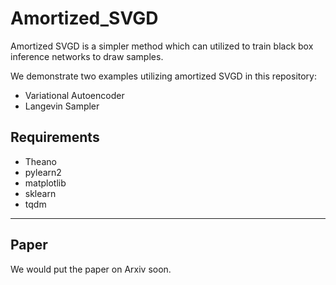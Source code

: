# Amortized_SVGD
Amortized SVGD is a simpler method which can utilized to train black box inference networks to draw samples.

We demonstrate two examples utilizing amortized SVGD in this repository:
- Variational Autoencoder
- Langevin Sampler 


## Requirements
- Theano
- pylearn2 
- matplotlib
- sklearn
- tqdm

---
## Paper

We would put the paper on Arxiv soon.
